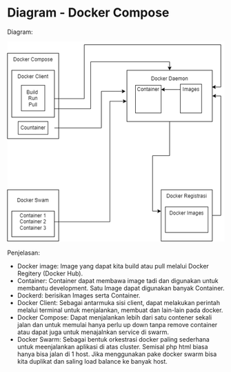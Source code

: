 # Diagram - Docker Compose

Diagram:<br>
<div align="center"><img src="https://github.com/T41K41/tekn-cloud-computing/blob/fdc7cefd03e05203bda470e2f364418c83afbe4e/minggu-08/image/Diagram_Docker.png"></div>

Penjelasan:<br>
- Docker image: Image yang dapat kita build atau pull melalui Docker Regitery (Docker Hub).
- Container: Container dapat membawa image tadi dan digunakan untuk membantu development. Satu Image dapat digunakan banyak Container.
- Dockerd: berisikan Images serta Container.
- Docker Client: Sebagai antarmuka sisi client, dapat melakukan perintah melalui terminal untuk menjalankan, membuat dan lain-lain pada docker.
- Docker Compose: Dapat menjalankan lebih dari satu contener sekali jalan dan untuk memulai hanya perlu up down tanpa remove container atau dapat juga untuk menajalnkan service di swarm.
- Docker Swarm: Sebagai bentuk orkestrasi docker paling sederhana untuk meenjalankan aplikasi di atas cluster. Semisal php html biasa hanya bisa jalan di 1 host. Jika menggunakan pake docker swarm bisa kita duplikat dan saling load balance ke banyak host.
